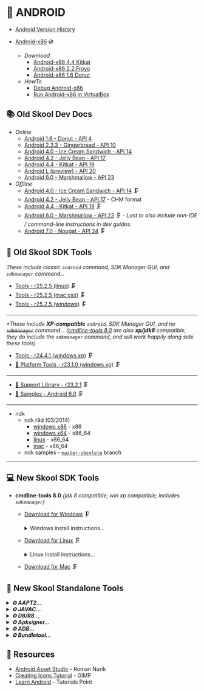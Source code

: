 🤖 ANDROID
==========

* [Android Version History](https://en.wikipedia.org/wiki/Android_version_history)

* [Android-x86](https://www.android-x86.org/) 💿
    - _Download_
        - [Android-x86 4.4 Kitkat](https://sourceforge.net/projects/android-x86/files/Release%204.4/android-x86-4.4-r5.iso/download)
        - [Android-x86 2.2 Froyo](https://sourceforge.net/projects/android-x86/files/Release%202.2/android-x86-2.2-generic.iso/download)
        - [Android-x86 1.6 Donut](https://sourceforge.net/projects/android-x86/files/Release%201.6-r2/android-x86-1.6-r2.iso/download)
    - _HowTo_
        - [Debug Android-x86](https://www.android-x86.org/documentation/debug.html)
        - [Run Android-x86 in VirtualBox](https://www.android-x86.org/documentation/virtualbox.html)


📚 Old Skool Dev Docs
---------------------

* _Online_
    * [Android 1.6 - Donut - API 4](https://minimum-viable-product.github.io/donut-docs/index.html)
    * [Android 2.3.3 - Gingerbread - API 10](http://web.archive.org/web/20110221191816/http://developer.android.com/guide/index.html)
    * [Android 4.0 - Ice Cream Sandwich - API 14](https://minimum-viable-product.github.io/ics-docs/)
    * [Android 4.2 - Jelly Bean - API 17](https://stuff.mit.edu/afs/sipb/project/android/docs/design/index.html)
    * [Android 4.4 - Kitkat - API 19](https://minimum-viable-product.github.io/kitkat-docs/training/index.html)
    * [Android L (preview) - API 20](https://spot.pcc.edu/~mgoodman/developer.android.com/guide/index.html)
    * [Android 6.0 - Marshmallow - API 23](https://minimum-viable-product.github.io/marshmallow-docs/training/index.html)
* _Offline_
    * [Android 4.0 - Ice Cream Sandwich - API 14](https://dl.google.com/android/repository/docs-14_r01.zip) 🗜️
    * [Android 4.2 - Jelly Bean - API 17](https://code.google.com/archive/p/android-chm-documentation/downloads) - CHM format
    * [Android 4.4 - Kitkat - API 19](https://dl.google.com/android/repository/docs-19_r02.zip) 🗜️
    * [Android 6.0 - Marshmallow - API 23](https://dl.google.com/android/repository/docs-23_r01.zip) 🗜️ - _Last to also include non-IDE / command-line instructions in dev guides._
    * [Android 7.0 - Nougat - API 24](https://dl.google.com/android/repository/docs-24_r01.zip) 🗜️


🧰 Old Skool SDK Tools
----------------------

_These include classic `android` command, SDK Manager GUI, and `sdkmanager` command..._
* [Tools - r25.2.5 (linux)](https://dl.google.com/android/repository/tools_r25.2.5-linux.zip) 🗜️
* [Tools - r25.2.5 (mac osx)](https://dl.google.com/android/repository/tools_r25.2.5-macosx.zip) 🗜️
* [Tools - r25.2.5 (windows)](https://dl.google.com/android/repository/tools_r25.2.5-windows.zip) 🗜️

---

_*These include **XP-compatible** `android`, SDK Manager GUI, and no ~~`sdkmanager`~~ command... ([cmdline-tools 8.0](https://dl.google.com/android/repository/commandlinetools-win-9123335_latest.zip) are also **xp/jdk8** compatible, they do include the `sdkmanager` command, and will work happily along side these tools)_
* [Tools - r24.4.1 (windows xp)](https://dl.google.com/android/repository/tools_r24.4.1-windows.zip) 🗜️
* [🔌 Platform Tools - r23.1.0 (windows xp)](https://dl.google.com/android/repository/platform-tools_r23.1.0-windows.zip) 🗜️

---

* [💼 Support Library - r23.2.1](https://dl.google.com/android/repository/support_r23.2.1.zip) 🗜️
* [🧩 Samples - Android 6.0](https://dl-ssl.google.com/android/repository/samples-23_r02.zip) 🗜️

---

* ndk
  - ndk r9d (03/2014)
    - [windows x86](https://dl.google.com/android/ndk/android-ndk-r9d-windows-x86.zip) - x86
    - [windows x64](https://dl.google.com/android/ndk/android-ndk-r9d-windows-x86_64.zip) - x86_64
    - [linux](https://dl.google.com/android/ndk/android-ndk-r9d-linux-x86_64.tar.bz2) - x86_64
    - [mac](https://dl.google.com/android/ndk/android-ndk-r9d-darwin-x86_64.tar.bz2) - x86_64
  - ndk samples - [`master-obsolete`](https://github.com/android/ndk-samples/tree/master-obsolete) branch

---

💻 New Skool SDK Tools
----------------------

* **cmdline-tools 8.0** _(jdk 8 compatible; win xp compatible; includes `sdkmanager`)_

    - [Download for Windows](https://dl.google.com/android/repository/commandlinetools-win-9123335_latest.zip) 🗜️
        <details>
        <summary>Windows install instructions...</summary>
        
        ```cmd
        REM -- SET PATHS --
        set JAVA_HOME=c:\progra~1\java\jdk1.8.0_121
        set ANDROID_HOME=c:\android-sdk
        set ANT_HOME=c:\apache-ant
        set PATH=%ANDROID_HOME%\cmdline-tools\8.0\bin;%ANDROID_HOME%\platform-tools;%JAVA_HOME%\bin;%ANT_HOME%\bin;%PATH%;%ANDROID_HOME%\build-tools\28.0.3;%ANDROID_HOME%\tools;%ANDROID_HOME%\tools\bin
        
        REM -- UNPACK TOOLS --
        cd %ANDROID_HOME%
        mkdir cmdline-tools
        cd cmdline-tools
        jar -xf path\to\commandlinetools-win-9123335_latest.zip
        rename cmdline-tools 8.0
        
        REM -- INSTALL OTHERS --
        sdkmanager --licenses
        sdkmanager --list_installed [--include_obsolete]
        sdkmanager --list [--include_obsolete]
        sdkmanager "platform-tools" "build-tools;28.0.3" "platforms;android-19" "platforms;android-14" "platforms;android-10"
        ```
        
        </details>
    
    - [Download for Linux](https://dl.google.com/android/repository/commandlinetools-linux-9123335_latest.zip) 🗜️
        <details>
        <summary>Linux install instructions...</summary>
            
        ```bash
        ## SET PATHS ##
        export ANDROID_HOME=${HOME}/android-sdk
        export PATH=${ANDROID_HOME}/cmdline-tools/8.0/bin:${ANDROID_HOME}/platform-tools:${PATH}:${ANDROID_HOME}/build-tools/30.0.3:${ANDROID_HOME}/tools:${ANDROID_HOME}/tools/bin
        
        ## UNPACK TOOLS ##
        cd ${ANDROID_HOME}
        mkdir cmdline-tools
        cd cmdline-tools
        jar -xvf path/to/commandlinetools-linux-9123335_latest.zip
        mv cmdline-tools 8.0
        chmod a+x 8.0/bin/*
        
        ## INSTALL OTHERS ##
        sdkmanager --version
        sdkmanager --licenses
        sdkmanager --list_installed [--include_obsolete]
        sdkmanager --list [--include_obsolete]
        sdkmanager "platform-tools" "build-tools;30.0.3" "platforms;android-19" "platforms;android-14" "platforms;android-10"
        ```
        </details>
    
    - [Download for Mac](https://dl.google.com/android/repository/commandlinetools-mac-9123335_latest.zip) 🗜️


🔧 New Skool Standalone Tools
-----------------------------

<details>
<summary><b><i>⚙️ AAPT2...</i></b></summary>

1. Download aapt2:
    - [aapt2 8.0.2-9289358 (windows 7+)](https://dl.google.com/dl/android/maven2/com/android/tools/build/aapt2/8.0.2-9289358/aapt2-8.0.2-9289358-windows.jar) 🗜️
    - [aapt2 8.0.2-9289358 (linux)](https://dl.google.com/dl/android/maven2/com/android/tools/build/aapt2/8.0.2-9289358/aapt2-8.0.2-9289358-linux.jar) 🗜️
    - [aapt2 8.0.2-9289358 (mac)](https://dl.google.com/dl/android/maven2/com/android/tools/build/aapt2/8.0.2-9289358/aapt2-8.0.2-9289358-osx.jar) 🗜️
2. Manually extract aapt2 executable from .jar archive:
            
        jar xvf aapt2-8.0.2-9289358-*.jar aapt2*

---

1. Compile app resources:
    - _Incrementally:_

          aapt2 compile -o compiled/ res/<folder>/file.[xml|png] ...
    - _Non-incrementally (simpler, but suboptimal for large projects:_

          aapt2 compile --dir res/ -o res.zip
    - _List files in resulting archive:_

          jar tvf res.zip
2. Link compiled resources...</summary>
            
       aapt2 link \
             compiled/file.flat ... \
             -o compiled/unsigned.apk \
             --manifest AndroidManifest.xml \
             -I ${ANDROID_HOME}/platforms/android-14/android.jar \
             --java gen    

---

</details>
<details>
<summary><b><i>⚙️ JAVAC...</i></b></summary>

* Download jdk8:
    - [oracle jdk 8](https://www.oracle.com/java/technologies/javase/javase8-archive-downloads.html)
    - [openjdk 8](https://wiki.openjdk.org/display/jdk8u/Main)
    - [graalvm ce java8](https://github.com/graalvm/graalvm-ce-builds/releases/tag/vm-21.3.1)

---

    javac \
        [-g] \
        -source 1.7 \
        -target 1.7 \
        -bootclasspath ${ANDROID_HOME}/platforms/android-14/android.jar \
        -cp gen \
        -d compiled/ \
        src/org/example/pkg/*.java

---

</details>
<details>
<summary><b><i>⚙️ D8/R8...</i></b></summary>
    
* [_Download D8 dexer / R8 shrinker (4.0.63; jdk8)_](https://dl.google.com/android/maven2/com/android/tools/r8/4.0.63/r8-4.0.63.jar) 🗜️

---

1.
   * [D8](https://developer.android.com/tools/d8) is a dexer that converts java byte code to dex code:
         
              java -cp path/to/r8.jar com.android.tools.r8.D8 \
                   --debug \
                   --min-api <min-api> \
                   --output compiled/ \
                   --lib <${ANDROID_HOME}/platforms/android-14/android.jar | rt.jar> \
                   <input.jar | compiled/org/example/pkgname/*.class>
   * [R8](https://r8.googlesource.com/r8) is a whole-program-optimizing-compiler (alternative to ProGuard [shrinking and minification](https://developer.android.com/build/shrink-code) tool) that converts java byte code to optimized dex code:
         
              java -cp path/to/r8.jar com.android.tools.r8.R8 \
                   --release \
                   --min-api <min-api> \
                   --output compiled/ \
                   --pg-conf proguard.cfg \
                   --lib <${ANDROID_HOME}/platforms/android-14/android.jar | rt.jar> \
                   <input.jar | compiled/org/example/pkgname/*.class>
2. _Add dex into apk:_

        jar Muvf compiled/unsigned.apk compiled/classes.dex
   
---

</details>
<details>
<summary><b><i>⚙️ Apksigner...</i></b></summary>

_Generate debug key:_

    keytool -genkey -v \
        -keystore debug.keystore \
        -storepass android \
        -alias androiddebugkey \
        -keypass android \
        -dname "CN=Android Debug, O=Android, C=US" \
        -keyalg RSA \
        -keysize 2048 \
        -validity 10000
_Sign apk:_

    apksigner sign \
        --ks debug.keystore \
        --out compiled/signed.apk \
        compiled/unsigned.apk

    apksigner verify compiled/signed.apk
_Align apk:_

    zipalign -v -p 4 compiled/signed.apk compiled/release.apk

---

</details>
<details>
<summary><b><i>⚙️ ADB...</i></b></summary>
    
    adb install compiled/release.apk

    adb shell am start org.example.pkgname/.ActivityName

    adb uninstall org.example.pkgname

---

</details>
<details>
<summary><b><i>⚙️ Bundletool...</i></b></summary>
    
* [bundletool (1.15.1)](https://github.com/google/bundletool/releases/download/1.15.1/bundletool-all-1.15.1.jar) 🗜️ is a command-line tool to manipulate Android App Bundles (AABs).

---

</details>

📎 Resources
------------

* [Android Asset Studio](https://romannurik.github.io/AndroidAssetStudio/index.html) - Roman Nurik
* [Creating Icons Tutorial](https://www.gimp.org/tutorials/Creating_Icons/) - GIMP
* [Learn Android](https://www.tutorialspoint.com/android/android_overview.htm) - Tutorials Point
